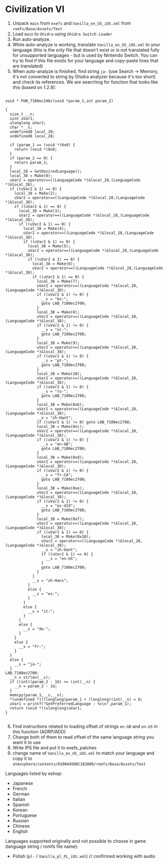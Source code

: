# Civilization VI

1. Unpack `main` from `exefs` and `Vanilla_en_US_iOS.xml` from `romfs/Base/Assets/Text`
2. Load `main` to `Ghidra` using `Ghidra Switch Loader`
3. Run auto-analyze.
4. While auto-analyze is working, translate `Vanilla_en_US_iOS.xml` to your language (this is the only file that doesn't exist or is not translated fully for unsupported languages - but is used by Nintendo Switch. You can try to find if this file exists for your language and copy-paste lines that are translated)
5. When auto-analyze is finished, find string `ja-` (use Search -> Memory, it's not converted to string by Ghidra analyzer because it's too short) and check its references. We are searching for function that looks like this (based on 1.2.8):
```

void * FUN_7100ec246c(void *param_1,int param_2)

{
  size_t __n;
  uint uVar1;
  ulonglong uVar2;
  char *__s;
  undefined8 local_38;
  undefined8 local_28;
  
  if (param_1 == (void *)0x0) {
    return (void *)0x0;
  }
  if (param_2 == 0) {
    return param_1;
  }
  local_28 = GetDesiredLanguage();
  local_38 = Make(0);
  uVar2 = operator==((LanguageCode *)&local_28,(LanguageCode *)&local_38);
  if ((uVar2 & 1) == 0) {
    local_38 = Make(2);
    uVar2 = operator==((LanguageCode *)&local_28,(LanguageCode *)&local_38);
    if ((uVar2 & 1) == 0) {
      local_38 = Make(3);
      uVar2 = operator==((LanguageCode *)&local_28,(LanguageCode *)&local_38);
      if ((uVar2 & 1) == 0) {
        local_38 = Make(4);
        uVar2 = operator==((LanguageCode *)&local_28,(LanguageCode *)&local_38);
        if ((uVar2 & 1) == 0) {
          local_38 = Make(5);
          uVar2 = operator==((LanguageCode *)&local_28,(LanguageCode *)&local_38);
          if ((uVar2 & 1) == 0) {
            local_38 = Make(6);
            uVar2 = operator==((LanguageCode *)&local_28,(LanguageCode *)&local_38);
            if ((uVar2 & 1) == 0) {
              local_38 = Make(7);
              uVar2 = operator==((LanguageCode *)&local_28,(LanguageCode *)&local_38);
              if ((uVar2 & 1) != 0) {
                __s = "ko-";
                goto LAB_7100ec2708;
              }
              local_38 = Make(8);
              uVar2 = operator==((LanguageCode *)&local_28,(LanguageCode *)&local_38);
              if ((uVar2 & 1) != 0) {
                __s = "nl-";
                goto LAB_7100ec2708;
              }
              local_38 = Make(9);
              uVar2 = operator==((LanguageCode *)&local_28,(LanguageCode *)&local_38);
              if ((uVar2 & 1) != 0) {
                __s = "pt-";
                goto LAB_7100ec2708;
              }
              local_38 = Make(10);
              uVar2 = operator==((LanguageCode *)&local_28,(LanguageCode *)&local_38);
              if ((uVar2 & 1) != 0) {
                __s = "ru-";
                goto LAB_7100ec2708;
              }
              local_38 = Make(0xb);
              uVar2 = operator==((LanguageCode *)&local_28,(LanguageCode *)&local_38);
              __s = "zh-Hant";
              if ((uVar2 & 1) != 0) goto LAB_7100ec2708;
              local_38 = Make(0xc);
              uVar2 = operator==((LanguageCode *)&local_28,(LanguageCode *)&local_38);
              if ((uVar2 & 1) != 0) {
                __s = "en-GB";
                goto LAB_7100ec2708;
              }
              local_38 = Make(0xd);
              uVar2 = operator==((LanguageCode *)&local_28,(LanguageCode *)&local_38);
              if ((uVar2 & 1) != 0) {
                __s = "fr-CA";
                goto LAB_7100ec2708;
              }
              local_38 = Make(0xe);
              uVar2 = operator==((LanguageCode *)&local_28,(LanguageCode *)&local_38);
              if ((uVar2 & 1) != 0) {
                __s = "es-419";
                goto LAB_7100ec2708;
              }
              local_38 = Make(0xf);
              uVar2 = operator==((LanguageCode *)&local_28,(LanguageCode *)&local_38);
              if ((uVar2 & 1) == 0) {
                local_38 = Make(0x10);
                uVar2 = operator==((LanguageCode *)&local_28,(LanguageCode *)&local_38);
                __s = "zh-Hant";
                if ((uVar2 & 1) == 0) {
                  __s = "en-US";
                }
                goto LAB_7100ec2708;
              }
            }
            __s = "zh-Hans";
          }
          else {
            __s = "es-";
          }
        }
        else {
          __s = "it-";
        }
      }
      else {
        __s = "de-";
      }
    }
    else {
      __s = "fr-";
    }
  }
  else {
    __s = "ja-";
  }
LAB_7100ec2708:
  __n = strlen(__s);
  if ((int)(param_2 - 1U) <= (int)__n) {
    __n = param_2 - 1U;
  }
  memcpy(param_1,__s,__n);
  *(undefined *)((longlong)param_1 + (longlong)(int)__n) = 0;
  uVar1 = printf("GetPreferredLanguage : %s\n",param_1);
  return (void *)(ulonglong)uVar1;
}


```
6. Find instructions related to loading offset of strings `en-GB` and `en-US` in this function (ADRP/ADD)
7. Change both of them to read offset of the same language string you want it to use
8. Write IPS file and put it to exefs_patches
9. change name of `Vanilla_en_US_iOS.xml` to match your language and copy it to `atmosphere/contents/010044500C182000/romfs/Base/Assets/Text`

Languages listed by eshop:
- Japanese
- French
- German
- Italian
- Spanish
- Korean
- Portuguese
- Russian
- Chinese
- English

Languages supported originally and not possible to choose in game (language string / romfs file name):
- Polish (`pl-` / `Vanilla_pl_PL_iOS.xml`) // confirmed working with audio
